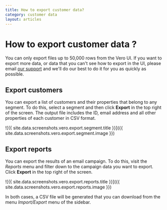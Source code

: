 ```yaml
---
title: How to export customer data?
category: customer data
layout: articles
---
```


# How to export customer data ?

You can only export files up to 50,000 rows from the Vero UI. If you want to export more data, or data that you can't see how to export in the UI, please email [our support](support@getvero.com) and we'll do our best to do it for you as quickly as possible.

## Export customers

You can export a list of customers and their properties that belong to any segment. To do this, select a segment and then click **Export** in the top right of the screen. The output file includes the ID, email address and all other properties of each customer in CSV format.

![{{ site.data.screenshots.vero.export.segment.title }}]({{ site.data.screenshots.vero.export.segment.image }})

## Export reports

You can export the results of an email campaign. To do this, visit the *Reports* menu and filter down to the campaign data you want to export. Click **Export** in the top right of the screen.

![{{ site.data.screenshots.vero.export.reports.title }}]({{ site.data.screenshots.vero.export.reports.image }})

In both cases, a CSV file will be generated that you can download from the menu *Import/Export* menu of the sidebar.